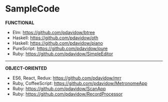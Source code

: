 # SampleCode

**FUNCTIONAL**
* Elm: https://github.com/pdavidow/btree
* Haskell: https://github.com/pdavidow/oth
* Haskell: https://github.com/pdavidow/piano
* PureScript: https://github.com/pdavidow/pure
* Ruby: https://github.com/pdavidow/SimpleEditor

---

**OBJECT-ORIENTED**
* ES6, React, Redux: https://github.com/pdavidow/mrr
* Ruby, CoffeeScript: https://github.com/pdavidow/MetronomeApp
* Ruby: https://github.com/pdavidow/ScanApp
* Ruby: https://github.com/pdavidow/RecordProcessor
